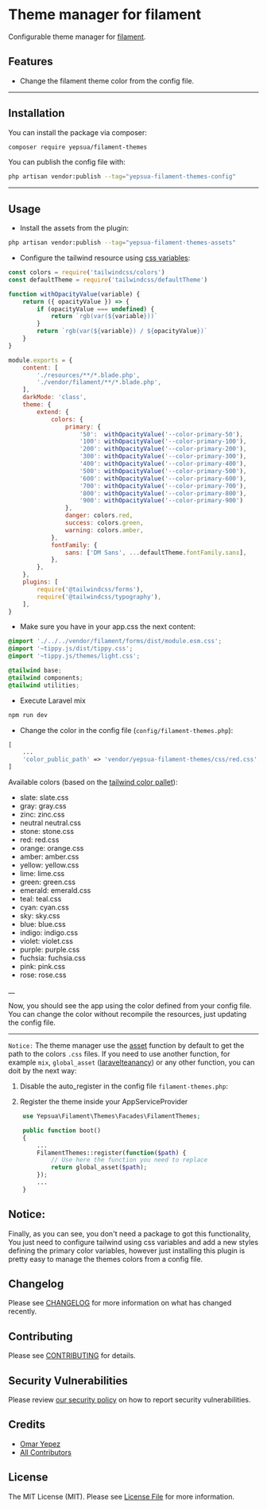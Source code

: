 # Theme manager for filament

Configurable theme manager for [filament](https://filamentphp.com/).

## Features

- Change the filament theme color from the config file.

---
## Installation

You can install the package via composer:

```bash
composer require yepsua/filament-themes
```
You can publish the config file with:

```bash
php artisan vendor:publish --tag="yepsua-filament-themes-config"
```

---
## Usage

- Install the assets from the plugin:

```bash
php artisan vendor:publish --tag="yepsua-filament-themes-assets"
```

- Configure the tailwind resource using [css variables](https://tailwindcss.com/docs/customizing-colors#using-css-variables): 

```js
const colors = require('tailwindcss/colors')
const defaultTheme = require('tailwindcss/defaultTheme')

function withOpacityValue(variable) {
    return ({ opacityValue }) => {
        if (opacityValue === undefined) {
            return `rgb(var(${variable}))`
        }
        return `rgb(var(${variable}) / ${opacityValue})`
    }
}

module.exports = {
    content: [
        './resources/**/*.blade.php',
        './vendor/filament/**/*.blade.php',
    ],
    darkMode: 'class',
    theme: {
        extend: {
            colors: {
                primary: {
                    '50':  withOpacityValue('--color-primary-50'),
                    '100': withOpacityValue('--color-primary-100'),
                    '200': withOpacityValue('--color-primary-200'),
                    '300': withOpacityValue('--color-primary-300'),
                    '400': withOpacityValue('--color-primary-400'),
                    '500': withOpacityValue('--color-primary-500'),
                    '600': withOpacityValue('--color-primary-600'),
                    '700': withOpacityValue('--color-primary-700'),
                    '800': withOpacityValue('--color-primary-800'),
                    '900': withOpacityValue('--color-primary-900')
                },
                danger: colors.red,
                success: colors.green,
                warning: colors.amber,
            },
            fontFamily: {
                sans: ['DM Sans', ...defaultTheme.fontFamily.sans],
            },
        },
    },
    plugins: [
        require('@tailwindcss/forms'),
        require('@tailwindcss/typography'),
    ],
}
```

- Make sure you have in your app.css the next content: 

```css
@import './../../vendor/filament/forms/dist/module.esm.css';
@import '~tippy.js/dist/tippy.css';
@import '~tippy.js/themes/light.css';

@tailwind base;
@tailwind components;
@tailwind utilities;
``` 

- Execute Laravel mix

```bash
npm run dev
```

- Change the color in the config file (`config/filament-themes.php`):

```php
[    
    ...
    'color_public_path' => 'vendor/yepsua-filament-themes/css/red.css',
]
```
Available colors (based on the [tailwind color pallet](https://tailwindcss.com/docs/customizing-colors)): 

* slate: slate.css
* gray: gray.css
* zinc: zinc.css
* neutral neutral.css
* stone: stone.css
* red: red.css
* orange: orange.css
* amber: amber.css
* yellow: yellow.css
* lime: lime.css
* green: green.css
* emerald: emerald.css
* teal: teal.css
* cyan: cyan.css
* sky: sky.css
* blue: blue.css
* indigo: indigo.css
* violet: violet.css
* purple: purple.css
* fuchsia: fuchsia.css
* pink: pink.css
* rose: rose.css

__

Now, you should see the app using the color defined from your config file. You can change the color without recompile the resources, just updating the config file.

---

`Notice:` The theme manager use the [asset](https://laravel.com/docs/helpers) function by default to get the path to the
colors `.css` files. If you need to use another function, for example `mix`, `global_asset` ([laravelteanancy](https://tenancyforlaravel.com/)) or any other function, you can doit by the next way:

1) Disable the auto_register in the config file `filament-themes.php`: 

2) Register the theme inside your AppServiceProvider

```php
    use Yepsua\Filament\Themes\Facades\FilamentThemes;

    public function boot()
    {
        ...
        FilamentThemes::register(function($path) {
            // Use here the function you need to replace
            return global_asset($path);
        });
        ...
    }
```

## Notice:

Finally, as you can see, you don't need a package to got this functionality, You just need to configure tailwind using css variables and add a new styles defining the primary color variables, however just installing this plugin is pretty easy to manage the themes colors from a config file.
## Changelog

Please see [CHANGELOG](CHANGELOG.md) for more information on what has changed recently.

## Contributing

Please see [CONTRIBUTING](https://github.com/spatie/.github/blob/main/CONTRIBUTING.md) for details.

## Security Vulnerabilities

Please review [our security policy](../../security/policy) on how to report security vulnerabilities.

## Credits

- [Omar Yepez](https://github.com/oyepez003)
- [All Contributors](../../contributors)

## License

The MIT License (MIT). Please see [License File](LICENSE.md) for more information.


